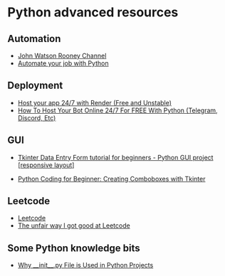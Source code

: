# Python advanced resources

## Automation

- [John Watson Rooney Channel](https://www.youtube.com/c/JohnWatsonRooney)
- [Automate your job with Python](https://youtu.be/qYSWWGz9Z6s)


## Deployment
- [Host your app 24/7 with Render (Free and Unstable)](https://youtu.be/FVpEDSlGG5k)
- [How To Host Your Bot Online 24/7 For FREE With Python (Telegram, Discord, Etc)](https://youtu.be/2TI-tCVhe9k)

## GUI
- [Tkinter Data Entry Form tutorial for beginners - Python GUI project [responsive layout]](https://youtu.be/vusUfPBsggw)

- [Python Coding for Beginner: Creating Comboboxes with Tkinter]()
## Leetcode

- [Leetcode](https://leetcode.com/)
- [The unfair way I got good at Leetcode](www.youtube.com/watch?v=KqzZ2Yw7YkA)

## Some Python knowledge bits

- [Why \_\_init\_\_.py File is Used in Python Projects](https://youtu.be/mWaMSGwiSB0)
 
